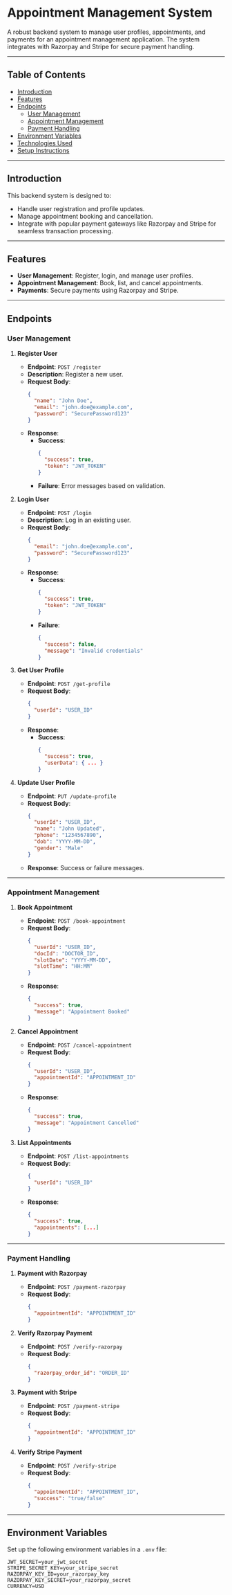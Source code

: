 # Appointment Management System

A robust backend system to manage user profiles, appointments, and payments for an appointment management application. The system integrates with Razorpay and Stripe for secure payment handling.

---

## Table of Contents

- [Introduction](#introduction)
- [Features](#features)
- [Endpoints](#endpoints)
  - [User Management](#user-management)
  - [Appointment Management](#appointment-management)
  - [Payment Handling](#payment-handling)
- [Environment Variables](#environment-variables)
- [Technologies Used](#technologies-used)
- [Setup Instructions](#setup-instructions)

---

## Introduction

This backend system is designed to:
- Handle user registration and profile updates.
- Manage appointment booking and cancellation.
- Integrate with popular payment gateways like Razorpay and Stripe for seamless transaction processing.

---

## Features

- **User Management**: Register, login, and manage user profiles.
- **Appointment Management**: Book, list, and cancel appointments.
- **Payments**: Secure payments using Razorpay and Stripe.

---

## Endpoints

### User Management

1. **Register User**  
   - **Endpoint**: `POST /register`  
   - **Description**: Register a new user.  
   - **Request Body**:
     ```json
     {
       "name": "John Doe",
       "email": "john.doe@example.com",
       "password": "SecurePassword123"
     }
     ```
   - **Response**:
     - **Success**:
       ```json
       {
         "success": true,
         "token": "JWT_TOKEN"
       }
       ```
     - **Failure**: Error messages based on validation.

2. **Login User**  
   - **Endpoint**: `POST /login`  
   - **Description**: Log in an existing user.  
   - **Request Body**:
     ```json
     {
       "email": "john.doe@example.com",
       "password": "SecurePassword123"
     }
     ```
   - **Response**:
     - **Success**:
       ```json
       {
         "success": true,
         "token": "JWT_TOKEN"
       }
       ```
     - **Failure**: 
       ```json
       {
         "success": false,
         "message": "Invalid credentials"
       }
       ```

3. **Get User Profile**  
   - **Endpoint**: `POST /get-profile`  
   - **Request Body**:
     ```json
     {
       "userId": "USER_ID"
     }
     ```
   - **Response**:
     - **Success**:
       ```json
       {
         "success": true,
         "userData": { ... }
       }
       ```

4. **Update User Profile**  
   - **Endpoint**: `PUT /update-profile`  
   - **Request Body**:
     ```json
     {
       "userId": "USER_ID",
       "name": "John Updated",
       "phone": "1234567890",
       "dob": "YYYY-MM-DD",
       "gender": "Male"
     }
     ```
   - **Response**: Success or failure messages.

---

### Appointment Management

1. **Book Appointment**  
   - **Endpoint**: `POST /book-appointment`  
   - **Request Body**:
     ```json
     {
       "userId": "USER_ID",
       "docId": "DOCTOR_ID",
       "slotDate": "YYYY-MM-DD",
       "slotTime": "HH:MM"
     }
     ```
   - **Response**:
     ```json
     {
       "success": true,
       "message": "Appointment Booked"
     }
     ```

2. **Cancel Appointment**  
   - **Endpoint**: `POST /cancel-appointment`  
   - **Request Body**:
     ```json
     {
       "userId": "USER_ID",
       "appointmentId": "APPOINTMENT_ID"
     }
     ```
   - **Response**:
     ```json
     {
       "success": true,
       "message": "Appointment Cancelled"
     }
     ```

3. **List Appointments**  
   - **Endpoint**: `POST /list-appointments`  
   - **Request Body**:
     ```json
     {
       "userId": "USER_ID"
     }
     ```
   - **Response**:
     ```json
     {
       "success": true,
       "appointments": [...]
     }
     ```

---

### Payment Handling

1. **Payment with Razorpay**  
   - **Endpoint**: `POST /payment-razorpay`  
   - **Request Body**:
     ```json
     {
       "appointmentId": "APPOINTMENT_ID"
     }
     ```

2. **Verify Razorpay Payment**  
   - **Endpoint**: `POST /verify-razorpay`  
   - **Request Body**:
     ```json
     {
       "razorpay_order_id": "ORDER_ID"
     }
     ```

3. **Payment with Stripe**  
   - **Endpoint**: `POST /payment-stripe`  
   - **Request Body**:
     ```json
     {
       "appointmentId": "APPOINTMENT_ID"
     }
     ```

4. **Verify Stripe Payment**  
   - **Endpoint**: `POST /verify-stripe`  
   - **Request Body**:
     ```json
     {
       "appointmentId": "APPOINTMENT_ID",
       "success": "true/false"
     }
     ```

---

## Environment Variables

Set up the following environment variables in a `.env` file:

```plaintext
JWT_SECRET=your_jwt_secret
STRIPE_SECRET_KEY=your_stripe_secret
RAZORPAY_KEY_ID=your_razorpay_key
RAZORPAY_KEY_SECRET=your_razorpay_secret
CURRENCY=USD
